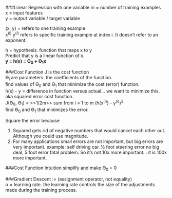 ###Linear Regression with one variable
m = number of training examples  
x = input features  
y = output variable / target variable  

(x, y) = refers to one training example  
x<sup>(i)</sup> y<sup>(i)</sup> refers to specific training example at index i. It doesn’t refer to an exponent.

h = hypothesis. function that maps x to y  
Predict that y is a linear function of x.  
<strong>y = h(x) = ϴ<sub>0</sub> + ϴ<sub>1</sub>x</strong>  

###Cost Function
J is the cost function  
ϴ<sub>i</sub> are parameters. the coefficients of the function.  
find values of ϴ<sub>0</sub> and ϴ<sub>1</sub> that minimize the cost (error) function.  
h(x) - y = difference in function versus actual… we want to minimize this.  
aka squared error cost function.  
J(ϴ<sub>0</sub>, ϴ<sub>1</sub>) = <<1/2m>> sum from i = 1 to m (h(x<sup>(i)</sup>) - y<sup>(i)</sup>)<sup>2</sup>  
find ϴ<sub>0</sub> and ϴ<sub>1</sub> that minimizes the error.  

Square the error because  
1) Squared gets rid of negative numbers that would cancel each other out.  Although you could use magnitude.  
2) For many applications small errors are not important, but big errors are very important.  example: self driving car. ½ foot steering error no big deal, 5 foot error fatal problem. So it’s not 10x more important… it is 100x more important.  


###Cost Function Intuition
simplify and make ϴ<sub>0</sub> = 0

###Gradient Descent
:=  (assignment operator, not equality)  
&alpha; = learning rate.  the learning rate controls the size of the adjustments made during the training process. 


